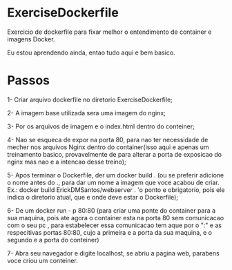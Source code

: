 # ExerciseDockerfile

Exercicio de dockerfile para fixar melhor o 
entendimento de container e imagens Docker.

<p> Eu estou aprendendo ainda, 
entao tudo aqui e bem basico.</p>

# Passos

<p> 1- Criar arquivo dockerfile no diretorio 
 ExerciseDockerfile; </p>
<p> 2- A imagem base utilizada sera
 uma imagem do nginx; </p>
<p> 3- Por os arquivos de imagem e o index.html
dentro do conteiner;</p>
<p> 4- Nao se esqueca de expor na porta 80, para nao
ter necessidade de mecher nos arquivos Nginx dentro do
container(isso aqui e apenas um treinamento basico, 
provavelmente de para alterar a porta de exposicao do 
nginx mas nao e a intencao desse treino);</p>
<p> 5- Apos terminar o Dockerfile, der um docker build .
(ou se preferir adicione o nome antes do ., para dar um
nome a imagem que voce acabou de criar. 
Ex.: docker build ErickDMSantos/webserver . 'o ponto e
obrigatorio, pois ele indica o diretorio atual, que e 
onde deve estar o Dockerfile);</p>
<p> 6- De um docker run - p 80:80 (para criar uma ponte 
do container para a sua maquina, pois ate agora o container
esta na porta 80 sem comunicacao com o seu pc , para 
estabelecer essa comunicacao tem aque por o ":" e as 
respecitivas portas 80:80, cujo a primeira e a porta da 
sua maquina, e o segundo e a porta do conteiner)</p>
<p> </p>
<p> 7- Abra seu navegador e digite localhost, se 
abriu a pagina web, parabens voce criou um conteiner.</p>
